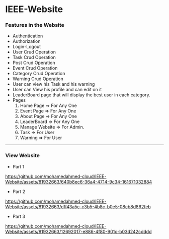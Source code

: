 # IEEE-Website

### Features in the Website
- Authentication
- Authorization
- Login-Logout
- User Crud Operation
- Task Crud Operation
- Post Crud Operation
- Event Crud Operation
- Category Crud Operation
- Warning Crud Operation
- User can view his Task and his warning
- User can View his profile and can edit on it
- LeaderBoard page that will display the best user in each category.
- Pages
    1. Home Page => For Any One
    2. Event Page => For Any One
    3. About Page => For Any One
    4. LeaderBoard => For Any One
    5. Manage Website => For Admin.
    6. Task => For User
    7. Warning => For User
----

### View Website
- Part 1




https://github.com/mohamedahmed-cloud/IEEE-Website/assets/81932663/640b8ec6-36a4-4714-9c34-161671032884



- Part 2 




https://github.com/mohamedahmed-cloud/IEEE-Website/assets/81932663/dff43a5c-c3b5-4b8c-b0e5-08cb8d862feb



- Part 3




https://github.com/mohamedahmed-cloud/IEEE-Website/assets/81932663/12692017-e886-4f80-901c-b03d242cdddd

